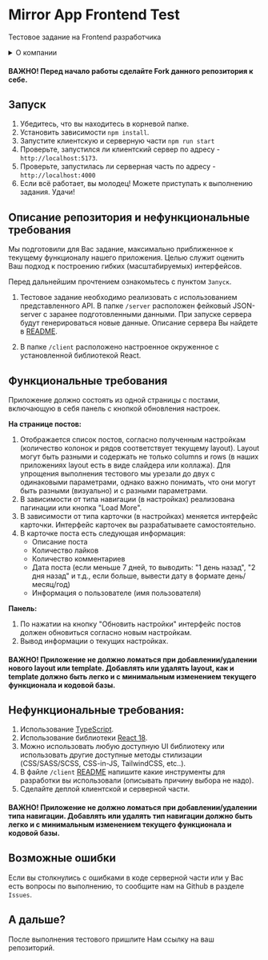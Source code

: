 # Mirror App Frontend Test

Тестовое задание на Frontend разработчика

<details>
   <summary>
     О компании
   </summary>
    Наша компания (Mirror App) занимается разработкой конструктора (No Code) виджетов новостной ленты социальных сетей. Мы предоставляем пользователю интерфейс в котором он подключает аккаунт своей социальной сети (Facebook, Instagram, TikTok, etc...) и может настраивать вид своих постов (сетку раскладки, цвет заднего фона, шрифт, цвет текста и др.). После настройки пользователь/клиент может встроить настроенный виджет к себе в приложение/сайт/CMS. Наша основная задача - обеспечить корректную работу настроенного виджета в пользовательской среде, а также предоставлять пользователю широкий функционал по кастомизации. Наши планы - расширить количество сервисов с подключениями к социальным сетям и обеспечить легкую и гибкую масштабируемость.
</details>

#### ВАЖНО! Перед начало работы сделайте Fork данного репозитория к себе.

## Запуск

1. Убедитесь, что вы находитесь в корневой папке.
2. Установить зависимости `npm install`.
3. Запустите клиентскую и серверную части `npm run start`
4. Проверьте, запустился ли клиентский сервер по адресу - `http://localhost:5173`.
5. Проверьте, запустилась ли серверная часть по адресу - `http://localhost:4000`
6. Если всё работает, вы молодец! Можете приступать к выполнению задания. Удачи!

## Описание репозитория и нефункциональные требования

Мы подготовили для Вас задание, максимально приближенное к текущему функционалу нашего приложения. Целью служит оценить Ваш подход к построению гибких (масштабируемых) интерфейсов.

Перед дальнейшим прочтением ознакомьтесь с пунктом `Запуск`.

1. Тестовое задание необходимо реализовать с использованием представленного API. В папке `/server` расположен фейковый JSON-server с заранее подготовленными данными. При запуске сервера будут генерироваться новые данные. Описание сервера Вы найдете в [README](./server/README.md).

2. В папке `/client` расположено настроенное окруженное с установленной библиотекой React.

## Функциональные требования

Приложение должно состоять из одной страницы с постами, включающую в себя панель с кнопкой обновления настроек.

**На странице постов:**

1. Отображается список постов, согласно полученным настройкам (количество колонок и рядов соответствует текущему layout). Layout могут быть разными и содержать не только columns и rows (в наших приложениях layout есть в виде слайдера или коллажа). Для упрощения выполнения тестового мы урезали до двух с одинаковыми параметрами, однако важно понимать, что они могут быть разными (визуально) и с разными параметрами.
2. В зависимости от типа навигации (в настройках) реализована пагинации или кнопка "Load More".
3. В зависимости от типа карточки (в настройках) меняется интерфейс карточки. Интерфейс карточек вы разрабатываете самостоятельно.
4. В карточке поста есть следующая информация:
   - Описание поста
   - Количество лайков
   - Количество комментариев
   - Дата поста (если меньше 7 дней, то выводить: "1 день назад", "2 дня назад" и т.д., если больше, вывести дату в формате день/месяц/год)
   - Информация о пользователе (имя пользователя)

**Панель:**

1. По нажатии на кнопку "Обновить настройки" интерфейс постов должен обновиться согласно новым настройкам.
2. Вывод информации о текущих настройках.

#### ВАЖНО! Приложение не должно ломаться при добавлении/удалении нового layout или template. Добавлять или удалять layout, как и template должно быть легко и с минимальным изменением текущего функционала и кодовой базы.

## Нефункциональные требования:

1. Использование [TypeScript](typescript).
2. Использование библиотеки [React 18](react).
3. Можно использовать любую доступную UI библиотеку или использовать другие доступные методы стилизации (CSS/SASS/SCSS, CSS-in-JS, TailwindCSS, etc..).
4. В файле `/client` [README](/client/README.md) напишите какие инструменты для разработки вы использовали (описывать причину выбора не надо).
5. Сделайте деплой клиентской и серверной части.

#### ВАЖНО! Приложение не должно ломаться при добавлении/удалении типа навигации. Добавлять или удалять тип навигации должно быть легко и с минимальным изменением текущего функционала и кодовой базы.

## Возможные ошибки

Если вы столкнулись с ошибками в коде серверной части или у Вас есть вопросы по выполнению, то сообщите нам на Github в разделе `Issues`.

## А дальше?

После выполнения тестового пришлите Нам ссылку на ваш репозиторий.
